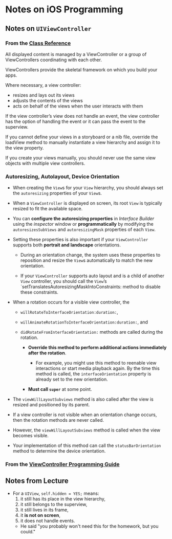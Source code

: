 Notes on iOS Programming
========================

Notes on `UIViewController`
-----------------------------------------
### From the [Class Reference](https://developer.apple.com/library/ios/documentation/uikit/reference/UIViewController_Class/Reference/Reference.html)

All displayed content is managed by a ViewController or a group of
ViewControllers coordinating with each other.

ViewControllers provide the skeletal framework on which you build your apps.

Where necessary, a view controller:

* resizes and lays out its views
* adjusts the contents of the views
* acts on behalf of the views when the user interacts with them

If the view controller’s view does not handle an event, the view controller has
the option of handling the event or it can pass the event to the superview.

If you cannot define your views in a storyboard or a nib file, override the
loadView method to manually instantiate a view hierarchy and assign it to the
view property.

If you create your views manually, you should never use the same view objects
with multiple view controllers.

### Autoresizing, Autolayout, Device Orientation

* When creating the `View`s for your `View` hierarchy, you should always set
  the `autoresizing` properties of your `View`s.

* When a `ViewController` is displayed on screen, its root `View` is typically
  resized to fit the available space.

* You can **configure the autoresizing properties** in *Interface Builder* using
  the *inspector* window or **programmatically** by modifying the
  `autoresizesSubViews` and `autoresizingMask` properties of each `View`.

* Setting these properties is also important if your `ViewController` supports
  both **portrait and landscape** orientations.

    * During an orientation change, the system uses these properties to
      reposition and resize the `View`s automatically to match the new orientation.

    * If your `ViewController` supports auto layout and is a child of another
      `View` controller, you should call the `View`’s
      `setTranslatesAutoresizingMaskIntoConstraints: method to disable these constraints.

* When a rotation occurs for a visible view controller, the

    * `willRotateToInterfaceOrientation:duration:`,

    * `willAnimateRotationToInterfaceOrientation:duration:`, and

    * `didRotateFromInterfaceOrientation:` methods are called during the rotation.

        * **Override this method to perform additional actions
          immediately after the rotation**.

            * For example, you might use this method to reenable view
              interactions or start media playback again.  By the time this
              method is called, the `interfaceOrientation` property is already
              set to the new orientation.

        * **Must call `super`** at some point.

* The `viewWillLayoutSubviews` method is also called after the view is resized
  and positioned by its parent.

* If a view controller is not visible when an orientation change occurs, then
  the rotation methods are never called.

* However, the `viewWillLayoutSubviews` method is called when the view becomes
  visible.

* Your implementation of this method can call the `statusBarOrientation` method
  to determine the device orientation.

### From the [ViewController Programming Guide](https://developer.apple.com/library/IOS/featuredarticles/ViewControllerPGforiPhoneOS/Introduction/Introduction.html)

Notes from Lecture
------------------
* For a `UIView`, `self.hidden = YES;` means:
    1. it still has its place in the view hierarchy,
    2. it still belongs to the superview,
    3. it still lives in its frame,
    4. it **is not on screen**,
    5. it does not handle events.
    * He said "you probably won't need this for the homework, but you could."

